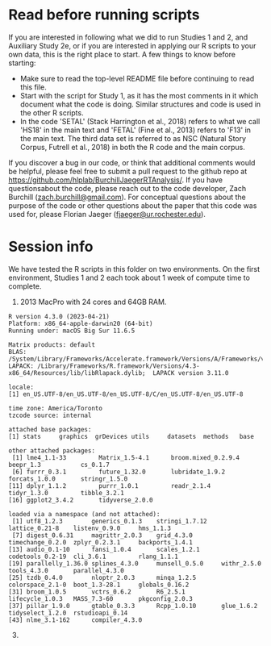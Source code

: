 
# Read before running scripts

If you are interested in following what we did to run Studies 1 and 2, and Auxiliary Study 2e, or if you are interested in applying our R scripts to your own data, this is the right place to start. A few things to know before starting:

* Make sure to read the top-level README file before continuing to read this file.
* Start with the script for Study 1, as it has the most comments in it which document what the code is doing. Similar structures and code is used in the other R scripts.
* In the code 'SETAL' (Stack Harrington et al., 2018) refers to what we call 'HS18' in the main text and 'FETAL' (Fine et al., 2013) refers to 'F13' in the main text. The third data set is referred to as NSC (Natural Story Corpus, Futrell et al., 2018) in both the R code and the main corpus.

If you discover a bug in our code, or think that additional comments would be helpful, please feel free to submit a pull request to the github repo at https://github.com/hlplab/BurchillJaegerRTAnalysis/. If you have questionsabout the code, please reach out to the code developer, Zach Burchill (zach.burchill@gmail.com). For conceptual questions about the purpose of the code or other questions about the paper that this code was used for, please Florian Jaeger (fjaeger@ur.rochester.edu).

# Session info

We have tested the R scripts in this folder on two environments. On the first environment, Studies 1 and 2 each took about 1 week of compute time to complete. 

1) 2013 MacPro with 24 cores and 64GB RAM. 

```
R version 4.3.0 (2023-04-21)
Platform: x86_64-apple-darwin20 (64-bit)
Running under: macOS Big Sur 11.6.5

Matrix products: default
BLAS:   /System/Library/Frameworks/Accelerate.framework/Versions/A/Frameworks/vecLib.framework/Versions/A/libBLAS.dylib
LAPACK: /Library/Frameworks/R.framework/Versions/4.3-x86_64/Resources/lib/libRlapack.dylib;  LAPACK version 3.11.0

locale:
[1] en_US.UTF-8/en_US.UTF-8/en_US.UTF-8/C/en_US.UTF-8/en_US.UTF-8

time zone: America/Toronto
tzcode source: internal

attached base packages:
[1] stats     graphics  grDevices utils     datasets  methods   base    

other attached packages:
 [1] lme4_1.1-33         Matrix_1.5-4.1      broom.mixed_0.2.9.4 beepr_1.3           cs_0.1.7          
 [6] furrr_0.3.1         future_1.32.0       lubridate_1.9.2     forcats_1.0.0       stringr_1.5.0      
[11] dplyr_1.1.2         purrr_1.0.1         readr_2.1.4         tidyr_1.3.0         tibble_3.2.1      
[16] ggplot2_3.4.2       tidyverse_2.0.0    

loaded via a namespace (and not attached):
 [1] utf8_1.2.3        generics_0.1.3    stringi_1.7.12    lattice_0.21-8    listenv_0.9.0     hms_1.1.3        
 [7] digest_0.6.31     magrittr_2.0.3    grid_4.3.0        timechange_0.2.0  zplyr_0.2.3.1     backports_1.4.1  
[13] audio_0.1-10      fansi_1.0.4       scales_1.2.1      codetools_0.2-19  cli_3.6.1         rlang_1.1.1      
[19] parallelly_1.36.0 splines_4.3.0     munsell_0.5.0     withr_2.5.0       tools_4.3.0       parallel_4.3.0  
[25] tzdb_0.4.0        nloptr_2.0.3      minqa_1.2.5       colorspace_2.1-0  boot_1.3-28.1     globals_0.16.2  
[31] broom_1.0.5       vctrs_0.6.2       R6_2.5.1          lifecycle_1.0.3   MASS_7.3-60       pkgconfig_2.0.3  
[37] pillar_1.9.0      gtable_0.3.3      Rcpp_1.0.10       glue_1.6.2        tidyselect_1.2.0  rstudioapi_0.14  
[43] nlme_3.1-162      compiler_4.3.0 
```

3) 
